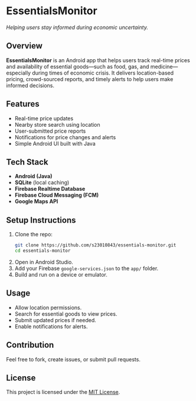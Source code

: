 # EssentialsMonitor

*Helping users stay informed during economic uncertainty.*

## Overview
**EssentialsMonitor** is an Android app that helps users track real-time prices and availability of essential goods—such as food, gas, and medicine—especially during times of economic crisis. It delivers location-based pricing, crowd-sourced reports, and timely alerts to help users make informed decisions.

## Features
- Real-time price updates
- Nearby store search using location
- User-submitted price reports
- Notifications for price changes and alerts
- Simple Android UI built with Java

## Tech Stack
- **Android (Java)**
- **SQLite** (local caching)
- **Firebase Realtime Database**
- **Firebase Cloud Messaging (FCM)**
- **Google Maps API**

## Setup Instructions
1. Clone the repo:
   ```bash
   git clone https://github.com/s23010843/essentials-monitor.git
   cd essentials-monitor
   ```
2. Open in Android Studio.  
3. Add your Firebase `google-services.json` to the `app/` folder.  
4. Build and run on a device or emulator.

## Usage
- Allow location permissions.  
- Search for essential goods to view prices.  
- Submit updated prices if needed.  
- Enable notifications for alerts.

## Contribution
Feel free to fork, create issues, or submit pull requests.

## License
This project is licensed under the [MIT License](LICENSE).